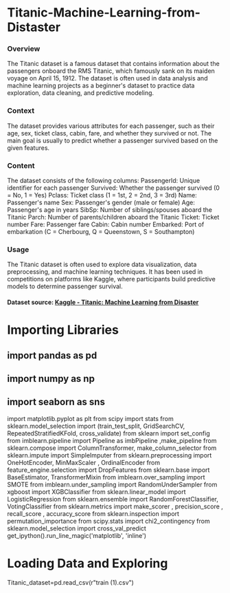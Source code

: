# Titanic-Machine-Learning-from-Distaster
### Overview
The Titanic dataset is a famous dataset that contains information about the passengers onboard the RMS Titanic, which famously sank on its maiden voyage on April 15, 1912. The dataset is often used in data analysis and machine learning projects as a beginner's dataset to practice data exploration, data cleaning, and predictive modeling.
### Context
The dataset provides various attributes for each passenger, such as their age, sex, ticket class, cabin, fare, and whether they survived or not. The main goal is usually to predict whether a passenger survived based on the given features.

### Content
The dataset consists of the following columns:
PassengerId: Unique identifier for each passenger
Survived: Whether the passenger survived (0 = No, 1 = Yes)
Pclass: Ticket class (1 = 1st, 2 = 2nd, 3 = 3rd)
Name: Passenger's name
Sex: Passenger's gender (male or female)
Age: Passenger's age in years
SibSp: Number of siblings/spouses aboard the Titanic
Parch: Number of parents/children aboard the Titanic
Ticket: Ticket number
Fare: Passenger fare
Cabin: Cabin number
Embarked: Port of embarkation (C = Cherbourg, Q = Queenstown, S = Southampton)
### Usage 
The Titanic dataset is often used to explore data visualization, data preprocessing, and machine learning techniques. It has been used in competitions on platforms like Kaggle, where participants build predictive models to determine passenger survival.

#### Dataset source:  [Kaggle - Titanic: Machine Learning from Disaster](https://www.kaggle.com/c/titanic)




# Importing Libraries 
## import pandas as pd
## import numpy as np
## import seaborn as sns
import matplotlib.pyplot as plt
from scipy import stats
from sklearn.model_selection import (train_test_split, GridSearchCV, RepeatedStratifiedKFold, cross_validate)
from sklearn import set_config
from imblearn.pipeline import Pipeline as imbPipeline ,make_pipeline
from sklearn.compose import ColumnTransformer, make_column_selector
from sklearn.impute import SimpleImputer
from sklearn.preprocessing import OneHotEncoder, MinMaxScaler , OrdinalEncoder
from feature_engine.selection import DropFeatures
from sklearn.base import BaseEstimator, TransformerMixin
from imblearn.over_sampling import SMOTE
from imblearn.under_sampling import RandomUnderSampler
from xgboost import XGBClassifier
from sklearn.linear_model import LogisticRegression
from sklearn.ensemble import RandomForestClassifier, VotingClassifier
from sklearn.metrics import make_scorer , precision_score , recall_score , accuracy_score
from sklearn.inspection import permutation_importance
from scipy.stats import chi2_contingency
from sklearn.model_selection import cross_val_predict
get_ipython().run_line_magic('matplotlib', 'inline')

# Loading Data and Exploring 

Titanic_dataset=pd.read_csv(r"train (1).csv")


